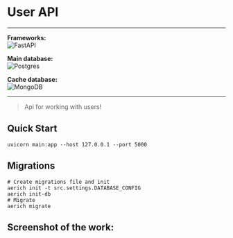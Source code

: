 # User API


--------


**Frameworks:** \
![FastAPI](https://img.shields.io/badge/FastAPI-005571?style=for-the-badge&logo=fastapi) 

**Main database:** \
![Postgres](https://img.shields.io/badge/postgres-%23316192.svg?style=for-the-badge&logo=postgresql&logoColor=white)

**Cache database:** \
![MongoDB](https://img.shields.io/badge/MongoDB-%234ea94b.svg?style=for-the-badge&logo=mongodb&logoColor=white)


--------


> Api for working with users!


## Quick Start

```shell
uvicorn main:app --host 127.0.0.1 --port 5000
```


## Migrations

```shell
# Create migrations file and init
aerich init -t src.settings.DATABASE_CONFIG
aerich init-db
# Migrate
aerich migrate
```


## Screenshot of the work:

